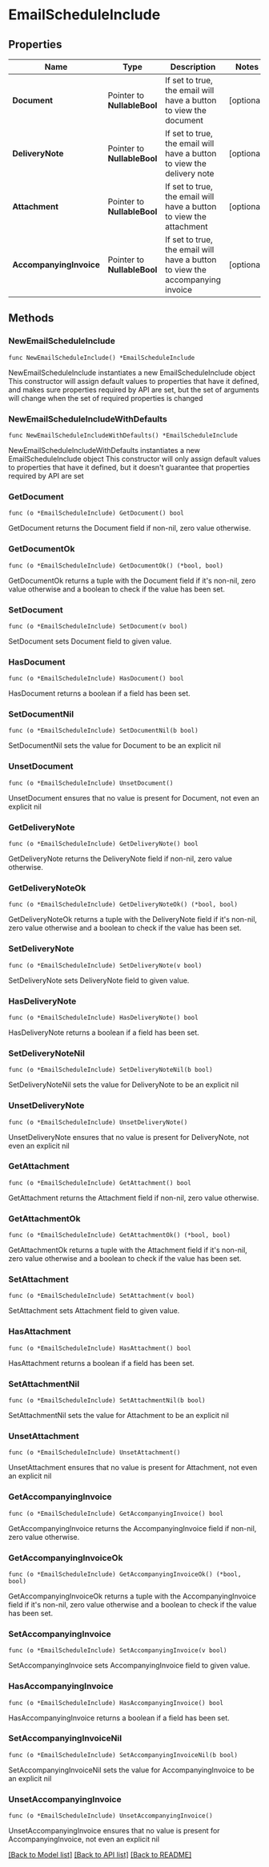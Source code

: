 # EmailScheduleInclude

## Properties

Name | Type | Description | Notes
------------ | ------------- | ------------- | -------------
**Document** | Pointer to **NullableBool** | If set to true, the email will have a button to view the document | [optional] 
**DeliveryNote** | Pointer to **NullableBool** | If set to true, the email will have a button to view the delivery note | [optional] 
**Attachment** | Pointer to **NullableBool** | If set to true, the email will have a button to view the attachment | [optional] 
**AccompanyingInvoice** | Pointer to **NullableBool** | If set to true, the email will have a button to view the accompanying invoice | [optional] 

## Methods

### NewEmailScheduleInclude

`func NewEmailScheduleInclude() *EmailScheduleInclude`

NewEmailScheduleInclude instantiates a new EmailScheduleInclude object
This constructor will assign default values to properties that have it defined,
and makes sure properties required by API are set, but the set of arguments
will change when the set of required properties is changed

### NewEmailScheduleIncludeWithDefaults

`func NewEmailScheduleIncludeWithDefaults() *EmailScheduleInclude`

NewEmailScheduleIncludeWithDefaults instantiates a new EmailScheduleInclude object
This constructor will only assign default values to properties that have it defined,
but it doesn't guarantee that properties required by API are set

### GetDocument

`func (o *EmailScheduleInclude) GetDocument() bool`

GetDocument returns the Document field if non-nil, zero value otherwise.

### GetDocumentOk

`func (o *EmailScheduleInclude) GetDocumentOk() (*bool, bool)`

GetDocumentOk returns a tuple with the Document field if it's non-nil, zero value otherwise
and a boolean to check if the value has been set.

### SetDocument

`func (o *EmailScheduleInclude) SetDocument(v bool)`

SetDocument sets Document field to given value.

### HasDocument

`func (o *EmailScheduleInclude) HasDocument() bool`

HasDocument returns a boolean if a field has been set.

### SetDocumentNil

`func (o *EmailScheduleInclude) SetDocumentNil(b bool)`

 SetDocumentNil sets the value for Document to be an explicit nil

### UnsetDocument
`func (o *EmailScheduleInclude) UnsetDocument()`

UnsetDocument ensures that no value is present for Document, not even an explicit nil
### GetDeliveryNote

`func (o *EmailScheduleInclude) GetDeliveryNote() bool`

GetDeliveryNote returns the DeliveryNote field if non-nil, zero value otherwise.

### GetDeliveryNoteOk

`func (o *EmailScheduleInclude) GetDeliveryNoteOk() (*bool, bool)`

GetDeliveryNoteOk returns a tuple with the DeliveryNote field if it's non-nil, zero value otherwise
and a boolean to check if the value has been set.

### SetDeliveryNote

`func (o *EmailScheduleInclude) SetDeliveryNote(v bool)`

SetDeliveryNote sets DeliveryNote field to given value.

### HasDeliveryNote

`func (o *EmailScheduleInclude) HasDeliveryNote() bool`

HasDeliveryNote returns a boolean if a field has been set.

### SetDeliveryNoteNil

`func (o *EmailScheduleInclude) SetDeliveryNoteNil(b bool)`

 SetDeliveryNoteNil sets the value for DeliveryNote to be an explicit nil

### UnsetDeliveryNote
`func (o *EmailScheduleInclude) UnsetDeliveryNote()`

UnsetDeliveryNote ensures that no value is present for DeliveryNote, not even an explicit nil
### GetAttachment

`func (o *EmailScheduleInclude) GetAttachment() bool`

GetAttachment returns the Attachment field if non-nil, zero value otherwise.

### GetAttachmentOk

`func (o *EmailScheduleInclude) GetAttachmentOk() (*bool, bool)`

GetAttachmentOk returns a tuple with the Attachment field if it's non-nil, zero value otherwise
and a boolean to check if the value has been set.

### SetAttachment

`func (o *EmailScheduleInclude) SetAttachment(v bool)`

SetAttachment sets Attachment field to given value.

### HasAttachment

`func (o *EmailScheduleInclude) HasAttachment() bool`

HasAttachment returns a boolean if a field has been set.

### SetAttachmentNil

`func (o *EmailScheduleInclude) SetAttachmentNil(b bool)`

 SetAttachmentNil sets the value for Attachment to be an explicit nil

### UnsetAttachment
`func (o *EmailScheduleInclude) UnsetAttachment()`

UnsetAttachment ensures that no value is present for Attachment, not even an explicit nil
### GetAccompanyingInvoice

`func (o *EmailScheduleInclude) GetAccompanyingInvoice() bool`

GetAccompanyingInvoice returns the AccompanyingInvoice field if non-nil, zero value otherwise.

### GetAccompanyingInvoiceOk

`func (o *EmailScheduleInclude) GetAccompanyingInvoiceOk() (*bool, bool)`

GetAccompanyingInvoiceOk returns a tuple with the AccompanyingInvoice field if it's non-nil, zero value otherwise
and a boolean to check if the value has been set.

### SetAccompanyingInvoice

`func (o *EmailScheduleInclude) SetAccompanyingInvoice(v bool)`

SetAccompanyingInvoice sets AccompanyingInvoice field to given value.

### HasAccompanyingInvoice

`func (o *EmailScheduleInclude) HasAccompanyingInvoice() bool`

HasAccompanyingInvoice returns a boolean if a field has been set.

### SetAccompanyingInvoiceNil

`func (o *EmailScheduleInclude) SetAccompanyingInvoiceNil(b bool)`

 SetAccompanyingInvoiceNil sets the value for AccompanyingInvoice to be an explicit nil

### UnsetAccompanyingInvoice
`func (o *EmailScheduleInclude) UnsetAccompanyingInvoice()`

UnsetAccompanyingInvoice ensures that no value is present for AccompanyingInvoice, not even an explicit nil

[[Back to Model list]](../README.md#documentation-for-models) [[Back to API list]](../README.md#documentation-for-api-endpoints) [[Back to README]](../README.md)


